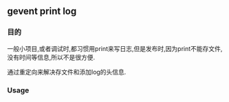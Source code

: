 ## gevent print log ##

### 目的 ###
一般小项目,或者调试时,都习惯用print来写日志,但是发布时,因为print不能存文件,没有时间等信息,所以不是很方便.

通过重定向来解决存文件和添加log的头信息.


### Usage ###